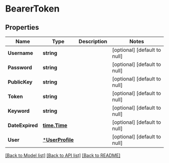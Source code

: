 # BearerToken

## Properties
Name | Type | Description | Notes
------------ | ------------- | ------------- | -------------
**Username** | **string** |  | [optional] [default to null]
**Password** | **string** |  | [optional] [default to null]
**PublicKey** | **string** |  | [optional] [default to null]
**Token** | **string** |  | [optional] [default to null]
**Keyword** | **string** |  | [optional] [default to null]
**DateExpired** | [**time.Time**](time.Time.md) |  | [optional] [default to null]
**User** | [***UserProfile**](UserProfile.md) |  | [optional] [default to null]

[[Back to Model list]](../README.md#documentation-for-models) [[Back to API list]](../README.md#documentation-for-api-endpoints) [[Back to README]](../README.md)


